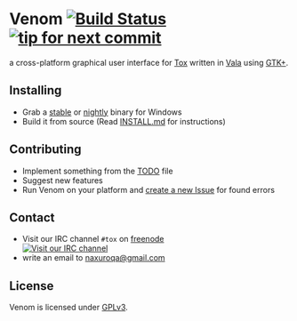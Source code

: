 Venom [![Build Status](https://travis-ci.org/naxuroqa/Venom.png?branch=master)](https://travis-ci.org/naxuroqa/Venom) [![tip for next commit](http://tip4commit.com/projects/634.svg)](http://tip4commit.com/projects/634)
=====

a cross-platform graphical user interface for [Tox](https://github.com/irungentoo/ProjectTox-Core) written in [Vala](https://wiki.gnome.org/Vala) using [GTK+](http://gtk.org).

Installing
----------

- Grab a [stable](https://github.com/naxuroqa/Venom/releases) or [nightly](http://download.tox.im) binary for Windows
- Build it from source (Read [INSTALL.md](INSTALL.md) for instructions)

Contributing
------------

- Implement something from the [TODO](TODO) file
- Suggest new features
- Run Venom on your platform and [create a new Issue](https://github.com/naxuroqa/Venom/issues/new) for found errors

Contact
-------
- Visit our IRC channel `#tox` on [freenode](http://freenode.net/)  
[![Visit our IRC channel](https://kiwiirc.com/buttons/irc.freenode.net/tox.png)](https://kiwiirc.com/client/irc.freenode.net/?theme=basic#tox)
- write an email to [naxuroqa@gmail.com](mailto:naxuroqa@gmail.com)

License
-------

Venom is licensed under [GPLv3](COPYING).
